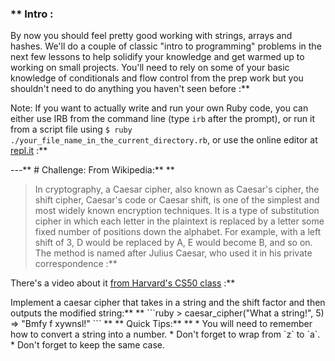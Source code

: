 ### ** Intro :
>
By now you should feel pretty good working with strings, arrays and hashes.  We'll do a couple of classic "intro to programming" problems in the next few lessons to help solidify your knowledge and get warmed up to working on small projects.  You'll need to rely on some of your basic knowledge of conditionals and flow control from the prep work but you shouldn't need to do anything you haven't seen before :**

Note: If you want to actually write and run your own Ruby code, you can either use IRB from the command line (type `irb` after the prompt), or run it from a script file using `$ ruby ./your_file_name_in_the_current_directory.rb`, or use the online editor at [repl.it](http://repl.it/languages/Ruby) :**

---** # Challenge:
From Wikipedia:** ** 
>In cryptography, a Caesar cipher, also known as Caesar's cipher, the shift cipher, Caesar's code or Caesar shift, is one of the simplest and most widely known encryption techniques. It is a type of substitution cipher in which each letter in the plaintext is replaced by a letter some fixed number of positions down the alphabet. For example, with a left shift of 3, D would be replaced by A, E would become B, and so on. The method is named after Julius Caesar, who used it in his private correspondence :**

There's a video about it [from Harvard's CS50 class](https://www.youtube.com/watch?v=36xNpbosfTY) :**

<div class="lesson-content__panel" markdown="1">
  Implement a caesar cipher that takes in a string and the shift factor and then outputs the modified string:** ** 
```ruby
  > caesar_cipher("What a string!", 5)
  => "Bmfy f xywnsl!"
```
**   ** Quick Tips:** **   * You will need to remember how to convert a string into a number.
  * Don't forget to wrap from `z` to `a`.
  * Don't forget to keep the same case.
</div>
